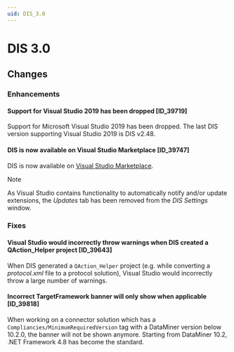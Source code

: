 ```yaml
---
uid: DIS_3.0
---
```


# DIS 3.0

## Changes

### Enhancements

#### Support for Visual Studio 2019 has been dropped [ID_39719]

Support for Microsoft Visual Studio 2019 has been dropped. The last DIS version supporting Visual Studio 2019 is DIS v2.48.

#### DIS is now available on Visual Studio Marketplace [ID_39747]

DIS is now available on [Visual Studio Marketplace](https://marketplace.visualstudio.com/items?itemName=skyline-communications.DataMinerIntegrationStudio).

> [!NOTE]
> As Visual Studio contains functionality to automatically notify and/or update extensions, the *Updates* tab has been removed from the *DIS Settings* window.

### Fixes

#### Visual Studio would incorrectly throw warnings when DIS created a QAction_Helper project [ID_39643]

When DIS generated a `QAction_Helper` project (e.g. while converting a *protocol.xml* file to a protocol solution), Visual Studio would incorrectly throw a large number of warnings.

#### Incorrect TargetFramework banner will only show when applicable [ID_39818]

When working on a connector solution which has a `Compliancies/MinimumRequiredVersion` tag with a DataMiner version below 10.2.0, the banner will not be shown anymore. Starting from DataMiner 10.2, .NET Framework 4.8 has become the standard.
